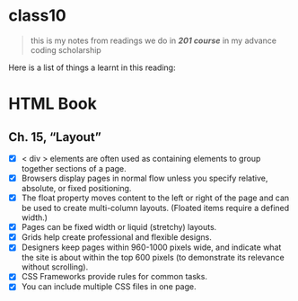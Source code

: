 # class10

> this is my notes from readings we do in **_201 course_** in my advance coding scholarship 

Here is a list of things a learnt in this reading: 

# HTML Book

## Ch. 15, “Layout”
- [x] < div > elements are often used as containing elements to group together sections of
      a page.
- [x] Browsers display pages in normal flow unless you specify relative, absolute, or
      fixed positioning.
- [x] The float property moves content to the left or right of the page and can be used
      to create multi-column layouts. (Floated items require a defined width.)
- [x] Pages can be fixed width or liquid (stretchy) layouts.
- [x] Grids help create professional and flexible designs.
- [x] Designers keep pages within 960-1000 pixels wide, and indicate what the
      site is about within the top 600 pixels (to demonstrate its relevance without scrolling).
- [x] CSS Frameworks provide rules for common tasks.
- [x] You can include multiple CSS files in one page.